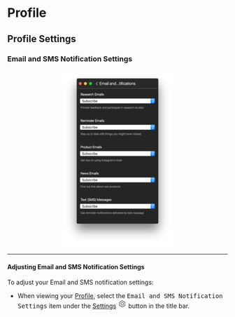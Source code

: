 # Profile

## Profile Settings

### Email and SMS Notification Settings

<p style="text-align: center; margin-top: 1em;"><img src="/views/assets/profile-emailsms.png" width="50%" height="50%" /></p>

------

#### Adjusting Email and SMS Notification Settings

To adjust your Email and SMS notification settings:

- When viewing your [Profile](/views/profile.md), select the <kbd>Email and SMS Notification Settings</kbd> item under the [Settings](/views/profile/settings.md) <img src="/views/assets/settings.png" width="20" height="20" /> button in the title bar.

